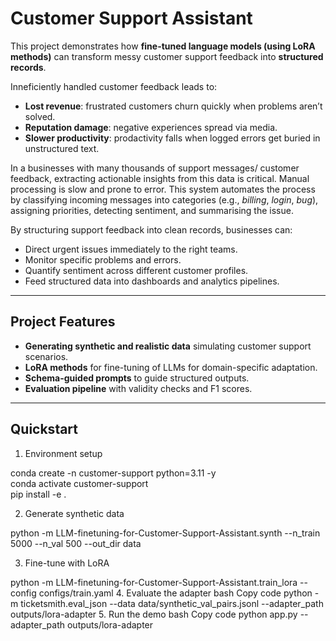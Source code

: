 # Customer Support Assistant

This project demonstrates how **fine-tuned language models (using LoRA methods)** can transform messy customer support feedback into **structured records**.  

Inneficiently handled customer feedback leads to:

- **Lost revenue**: frustrated customers churn quickly when problems aren’t solved.
- **Reputation damage**: negative experiences spread via media.
- **Slower productivity**: prodactivity falls when logged errors get buried in unstructured text.

In a businesses with many thousands of support messages/ customer feedback, extracting actionable insights from this data is critical. Manual processing is slow and prone to error. This system automates the process by classifying incoming messages into categories (e.g., *billing*, *login*, *bug*), assigning priorities, detecting sentiment, and summarising the issue.

By structuring support feedback into clean records, businesses can:

- Direct urgent issues immediately to the right teams.
- Monitor specific problems and errors.
- Quantify sentiment across different customer profiles.
- Feed structured data into dashboards and analytics pipelines.

---

## Project Features

- **Generating synthetic and realistic data** simulating customer support scenarios.
- **LoRA methods** for fine-tuning of LLMs for domain-specific adaptation.
- **Schema-guided prompts** to guide structured outputs.
- **Evaluation pipeline** with validity checks and F1 scores.

---

## Quickstart

1. Environment setup

conda create -n customer-support python=3.11 -y <br>
conda activate customer-support <br>
pip install -e . <br>

2. Generate synthetic data

python -m LLM-finetuning-for-Customer-Support-Assistant.synth --n_train 5000 --n_val 500 --out_dir data <br>

3. Fine-tune with LoRA

python -m LLM-finetuning-for-Customer-Support-Assistant.train_lora --config configs/train.yaml
4. Evaluate the adapter
bash
Copy code
python -m ticketsmith.eval_json --data data/synthetic_val_pairs.jsonl --adapter_path outputs/lora-adapter
5. Run the demo
bash
Copy code
python app.py --adapter_path outputs/lora-adapter